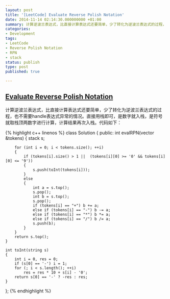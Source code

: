 ```yaml
---
layout: post
title: '[LeetCode] Evaluate Reverse Polish Notation'
date: 2014-11-14 02:14:30.000000000 +01:00
summary: 计算逆波兰表达式，比直接计算表达式还要简单，少了转化为逆波兰表达式的过程，也不需要handle表达式异常的情况。
categories:
- Development
tags:
- LeetCode
- Reverse Polish Notation
- RPN
- stack
status: publish
type: post
published: true

---
```


## [Evaluate Reverse Polish Notation](https://oj.leetcode.com/problems/evaluate-reverse-polish-notation/)

计算逆波兰表达式，比直接计算表达式还要简单，少了转化为逆波兰表达式的过程，也不需要handle表达式异常的情况。直接用栈即可，是数字就入栈，是符号就取栈顶两数字进行计算，计算结果再次入栈。代码如下：

{% highlight c++ linenos %}
class Solution {
public:
    int evalRPN(vector<string> &tokens) {
        stack<int> s;

        for (int i = 0; i < tokens.size(); ++i)
        {
            if (tokens[i].size() > 1 ||  (tokens[i][0] >= '0' && tokens[i][0] <= '9'))
            {
                s.push(toInt(tokens[i]));
            }
            else
            {
                int a = s.top();
                s.pop();
                int b = s.top();
                s.pop();
                if (tokens[i] == "+") b += a;
                else if (tokens[i] == "-") b -= a;
                else if (tokens[i] == "*") b *= a;
                else if (tokens[i] == "/") b /= a;
                s.push(b);
            }
        }
        return s.top();
    }

    int toInt(string s)
    {
        int i = 0, res = 0;
        if (s[0] == '-') i = 1;
        for (; i < s.length(); ++i)
            res = res * 10 + s[i] - '0';
        return s[0] == '-' ? -res : res;
    }
};
{% endhighlight %}